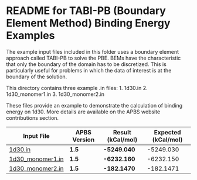 README for TABI-PB (Boundary Element Method) Binding Energy Examples
====================================================================

The example input files included in this folder uses a boundary element approach called
TABI-PB to solve the PBE. BEMs have the characteristic that only the boundary of the 
domain has to be discretized. This is particularly useful for problems in which the data
of interest is at the boundary of the solution.

This directory contains three example .in files:
        1. 1d30.in
        2. 1d30_monomer1.in
        3. 1d30_monomer2.in

These files provide an example to demonstrate the calculation of binding energy on 1d30.
More details are available on the APBS website contributions section.

Input File| APBS Version| Result (kCal/mol)| Expected (kCal/mol)
---|---|---|---
[1d30.in](1d30.in)| **1.5**| **-5249.040**| -5249.030
[1d30_monomer1.in](1d30_monomer1.in)| **1.5**| **-6232.160**| -6232.150
[1d30_monomer2.in](1d30_monomer2.in)| **1.5**| **-182.1470**| -182.1471